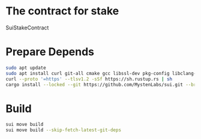 # The contract for stake 

SuiStakeContract

# Prepare Depends
```sh
sudo apt update
sudo apt install curl git-all cmake gcc libssl-dev pkg-config libclang-dev libpq-dev build-essential
curl --proto '=https' --tlsv1.2 -sSf https://sh.rustup.rs | sh
cargo install --locked --git https://github.com/MystenLabs/sui.git --branch devnet sui
```
# Build 
``` sh
sui move build
sui move build --skip-fetch-latest-git-deps
```